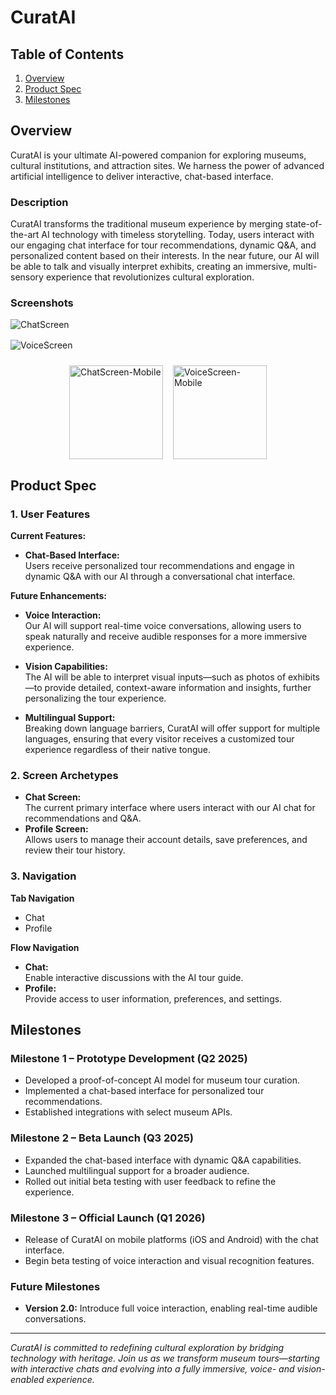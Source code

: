 # CuratAI

## Table of Contents

1. [Overview](#overview)
2. [Product Spec](#product-spec)
3. [Milestones](#milestones)

## Overview

CuratAI is your ultimate AI-powered companion for exploring museums, cultural institutions, and attraction sites. We harness the power of advanced artificial intelligence to deliver interactive, chat-based interface.

### Description

CuratAI transforms the traditional museum experience by merging state-of-the-art AI technology with timeless storytelling. Today, users interact with our engaging chat interface for tour recommendations, dynamic Q&A, and personalized content based on their interests. In the near future, our AI will be able to talk and visually interpret exhibits, creating an immersive, multi-sensory experience that revolutionizes cultural exploration.

### Screenshots

<!-- Screenshots -->
<!-- Desktop screenshots, full-width or however big you like -->
<img src="https://imgur.com/BYxnGem.png" alt="ChatScreen" style="display:block; max-width:100%; margin-bottom:1rem;" />
<img src="https://imgur.com/LcfTW4z.png" alt="VoiceScreen" style="display:block; max-width:100%; margin-bottom:1.5rem;" />

<!-- Mobile screenshots side-by-side -->
<div style="display:flex; gap:1rem; flex-wrap:wrap; justify-content:center;">
  <img
    src="https://imgur.com/P4lJd7I.png"
    alt="ChatScreen-Mobile"
    style="width:150px; height:auto;"
  />
  <img
    src="https://imgur.com/tyLyhEW.png"
    alt="VoiceScreen-Mobile"
    style="width:150px; height:auto;"
  />
</div>




## Product Spec

### 1. User Features

**Current Features:**

- **Chat-Based Interface:**  
  Users receive personalized tour recommendations and engage in dynamic Q&A with our AI through a conversational chat interface.

**Future Enhancements:**

- **Voice Interaction:**  
  Our AI will support real-time voice conversations, allowing users to speak naturally and receive audible responses for a more immersive experience.
  
- **Vision Capabilities:**  
  The AI will be able to interpret visual inputs—such as photos of exhibits—to provide detailed, context-aware information and insights, further personalizing the tour experience.

- **Multilingual Support:**  
  Breaking down language barriers, CuratAI will offer support for multiple languages, ensuring that every visitor receives a customized tour experience regardless of their native tongue.

### 2. Screen Archetypes

- **Chat Screen:**  
  The current primary interface where users interact with our AI chat for recommendations and Q&A.
- **Profile Screen:**  
  Allows users to manage their account details, save preferences, and review their tour history.

### 3. Navigation

**Tab Navigation**

- Chat
- Profile

**Flow Navigation**

- **Chat:**  
  Enable interactive discussions with the AI tour guide.
- **Profile:**  
  Provide access to user information, preferences, and settings.

## Milestones

### Milestone 1 – Prototype Development (Q2 2025)

- Developed a proof-of-concept AI model for museum tour curation.
- Implemented a chat-based interface for personalized tour recommendations.
- Established integrations with select museum APIs.

### Milestone 2 – Beta Launch (Q3 2025)

- Expanded the chat-based interface with dynamic Q&A capabilities.
- Launched multilingual support for a broader audience.
- Rolled out initial beta testing with user feedback to refine the experience.

### Milestone 3 – Official Launch (Q1 2026)

- Release of CuratAI on mobile platforms (iOS and Android) with the chat interface.
- Begin beta testing of voice interaction and visual recognition features.

### Future Milestones

- **Version 2.0:** Introduce full voice interaction, enabling real-time audible conversations.

---

*CuratAI is committed to redefining cultural exploration by bridging technology with heritage. Join us as we transform museum tours—starting with interactive chats and evolving into a fully immersive, voice- and vision-enabled experience.*  
